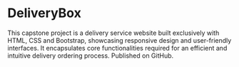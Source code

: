 # DeliveryBox
This capstone project is a delivery service website built exclusively with HTML, CSS and Bootstrap, showcasing responsive design and user-friendly interfaces. It encapsulates core functionalities required for an efficient and intuitive delivery ordering process. Published on GitHub.
